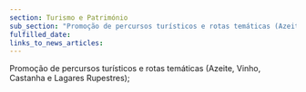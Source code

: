 ```yaml
---
section: Turismo e Património
sub_section: "Promoção de percursos turísticos e rotas temáticas (Azeite, Vinho, Castanha e Lagares Rupestres)"
fulfilled_date:
links_to_news_articles:
---
```


Promoção de percursos turísticos e rotas temáticas (Azeite, Vinho, Castanha e Lagares Rupestres);